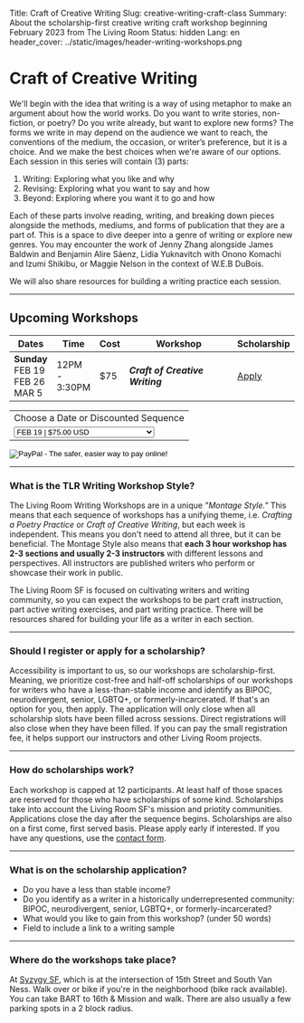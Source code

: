 Title: Craft of Creative Writing
Slug: creative-writing-craft-class
Summary: About the scholarship-first creative writing craft workshop beginning February 2023 from The Living Room 
Status: hidden
Lang: en
header_cover: ../static/images/header-writing-workshops.png

# Craft of Creative Writing

We'll begin with the idea that writing is a way of using metaphor to make an argument about how the world works. Do you want to write stories, non-fiction, or poetry? Do you write already, but want to explore new forms? The forms we write in may depend on the audience we want to reach, the conventions of the medium, the occasion, or writer’s preference, but it is a choice. And we make the best choices when we're aware of our options. Each session in this series will contain (3) parts: 

1. Writing: Exploring what you like and why
2. Revising: Exploring what you want to say and how
3. Beyond: Exploring where you want it to go and how

Each of these parts involve reading, writing, and breaking down pieces alongside the methods, mediums, and forms of publication that they are a part of. This is a space to dive deeper into a genre of writing or explore new genres. You may encounter the work of Jenny Zhang alongside James Baldwin and Benjamin Alire Sáenz, Lidia Yuknavitch with Onono Komachi and Izumi Shikibu, or Maggie Nelson in the context of W.E.B DuBois.

We will also share resources for building a writing practice each session.

---

## Upcoming Workshops

| Dates | Time | Cost | Workshop | Scholarship |
| ---- | --- | --- | --- | --- |
| **Sunday** <br/> FEB 19 <br/> FEB 26 <br/> MAR 5 | 12PM <br/> - <br/> 3:30PM | $75 | ***Craft of Creative Writing*** | [Apply](https://forms.gle/zHjTARKvoeqmKMq46) | 

<form action="https://www.paypal.com/cgi-bin/webscr" method="post" target="_top">
<input type="hidden" name="cmd" value="_s-xclick">
<input type="hidden" name="hosted_button_id" value="GUDJBXCY8PZ4W">
<table>
<tr><td><input type="hidden" name="on0" value="Workshop Days">Choose a Date or Discounted Sequence</td></tr><tr><td><select name="os0">
	<option value="FEB 19">FEB 19 | $75.00 USD</option>
	<option value="FEB 26">FEB 26 | $75.00 USD</option>
	<option value="MAR 5">MAR 5 | $75.00 USD</option>
	<option value="3 Workshop Sequence">3 Workshop Sequence | $200.00 USD</option>
</select> </td></tr>
</table>
<input type="hidden" name="currency_code" value="USD">
<input type="image" src="https://thelivingroomsf.com/static/images/register-button.png" border="0" name="submit" alt="PayPal - The safer, easier way to pay online!">
</form>

---

### What is the TLR Writing Workshop Style?

The Living Room Writing Workshops are in a unique *"Montage Style."* This means that each sequence of workshops has a unifying theme, i.e. *Crafting a Poetry Practice* or *Craft of Creative Writing*, but each week is independent. This means you don't need to attend all three, but it can be beneficial. The Montage Style also means that **each 3 hour workshop has 2-3 sections and usually 2-3 instructors** with different lessons and perspectives. All instructors are published writers who perform or showcase their work in public.

The Living Room SF is focused on cultivating writers and writing community, so you can expect the workshops to be part craft instruction, part active writing exercises, and part writing practice. There will be resources shared for building your life as a writer in each section.

---

### Should I register or apply for a scholarship?
Accessibility is important to us, so our workshops are scholarship-first. Meaning, we prioritize cost-free and half-off scholarships of our workshops for writers who have a less-than-stable income and identify as BIPOC, neurodivergent, senior, LGBTQ+, or formerly-incarcerated. If that's an option for you, then apply. The application will only close when all scholarship slots have been filled across sessions. Direct registrations will also close when they have been filled. If you can pay the small registration fee, it helps support our instructors and other Living Room projects.

---

### How do scholarships work? 

Each workshop is capped at 12 participants. At least half of those spaces are reserved for those who have scholarships of some kind. Scholarships take into account the Living Room SF's mission and priotity communities. Applications close the day after the sequence begins. Scholarships are also on a first come, first served basis. Please apply early if interested. If you have any questions, use the [contact form](https://thelivingroomsf.com/contact/).

---

### What is on the scholarship application?

- Do you have a less than stable income?
- Do you identify as a writer in a historically underrepresented community: BIPOC, neurodivergent, senior, LGBTQ+, or formerly-incarcerated?
- What would you like to gain from this workshop? (under 50 words)
- Field to include a link to a writing sample

---

### Where do the workshops take place?

At [Syzygy SF](https://thelivingroomsf.com/venue/), which is at the intersection of 15th Street and South Van Ness. Walk over or bike if you're in the neighborhood (bike rack available). You can take BART to 16th & Mission and walk. There are also usually a few parking spots in a 2 block radius.




